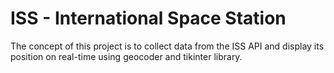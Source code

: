# ISS - International Space Station 

The concept of this project is to collect data from the ISS API and display its position on real-time using geocoder and tikinter library.
